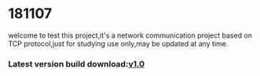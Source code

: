 # 181107
welcome to test this project,it's a network communication project based on TCP protocol,just for studying use only,may be updated at any time.


### Latest version build download:[v1.0](http://example.net/)
